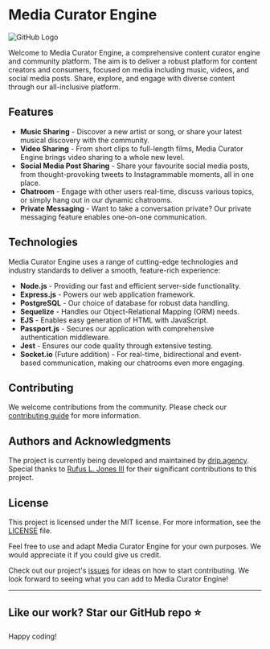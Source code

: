 # Media Curator Engine

![GitHub Logo](/logo.png)

Welcome to Media Curator Engine, a comprehensive content curator engine and community platform. The aim is to deliver a robust platform for content creators and consumers, focused on media including music, videos, and social media posts. Share, explore, and engage with diverse content through our all-inclusive platform.

## Features

- **Music Sharing** - Discover a new artist or song, or share your latest musical discovery with the community.
- **Video Sharing** - From short clips to full-length films, Media Curator Engine brings video sharing to a whole new level.
- **Social Media Post Sharing** - Share your favourite social media posts, from thought-provoking tweets to Instagrammable moments, all in one place.
- **Chatroom** - Engage with other users real-time, discuss various topics, or simply hang out in our dynamic chatrooms.
- **Private Messaging** - Want to take a conversation private? Our private messaging feature enables one-on-one communication.

## Technologies

Media Curator Engine uses a range of cutting-edge technologies and industry standards to deliver a smooth, feature-rich experience:

- **Node.js** - Providing our fast and efficient server-side functionality.
- **Express.js** - Powers our web application framework.
- **PostgreSQL** - Our choice of database for robust data handling.
- **Sequelize** - Handles our Object-Relational Mapping (ORM) needs.
- **EJS** - Enables easy generation of HTML with JavaScript.
- **Passport.js** - Secures our application with comprehensive authentication middleware.
- **Jest** - Ensures our code quality through extensive testing.
- **Socket.io** (Future addition) - For real-time, bidirectional and event-based communication, making our chatrooms even more engaging.

## Contributing

We welcome contributions from the community. Please check our [contributing guide](CONTRIBUTING.md) for more information.

## Authors and Acknowledgments

The project is currently being developed and maintained by [drip.agency](https://github.com/dripagency). Special thanks to [Rufus L. Jones III](https://github.com/rufuscodes) for their significant contributions to this project.

## License

This project is licensed under the MIT license. For more information, see the [LICENSE](LICENSE.md) file.

Feel free to use and adapt Media Curator Engine for your own purposes. We would appreciate it if you could give us credit.

Check out our project's [issues](https://github.com/dripagency/media-curator-engine/issues) for ideas on how to start contributing. We look forward to seeing what you can add to Media Curator Engine!

---

## Like our work? Star our GitHub repo ⭐

Happy coding!
